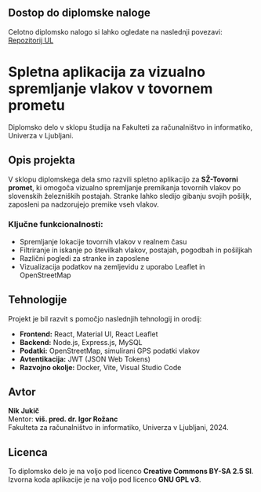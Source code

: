 ## Dostop do diplomske naloge

Celotno diplomsko nalogo si lahko ogledate na naslednji povezavi:  [Repozitorij UL](https://repozitorij.uni-lj.si/IzpisGradiva.php?lang=slv&id=161311)

# Spletna aplikacija za vizualno spremljanje vlakov v tovornem prometu

Diplomsko delo v sklopu študija na Fakulteti za računalništvo in informatiko, Univerza v Ljubljani.

## Opis projekta

V sklopu diplomskega dela smo razvili spletno aplikacijo za **SŽ-Tovorni promet**, ki omogoča vizualno spremljanje premikanja tovornih vlakov po slovenskih železniških postajah. Stranke lahko sledijo gibanju svojih pošiljk, zaposleni pa nadzorujejo premike vseh vlakov.

### Ključne funkcionalnosti:
- Spremljanje lokacije tovornih vlakov v realnem času
- Filtriranje in iskanje po številkah vlakov, postajah, pogodbah in pošiljkah
- Različni pogledi za stranke in zaposlene
- Vizualizacija podatkov na zemljevidu z uporabo Leaflet in OpenStreetMap

## Tehnologije

Projekt je bil razvit s pomočjo naslednjih tehnologij in orodij:

- **Frontend:** React, Material UI, React Leaflet
- **Backend:** Node.js, Express.js, MySQL
- **Podatki:** OpenStreetMap, simulirani GPS podatki vlakov
- **Avtentikacija:** JWT (JSON Web Tokens)
- **Razvojno okolje:** Docker, Vite, Visual Studio Code

## Avtor

**Nik Jukič**  
Mentor: **viš. pred. dr. Igor Rožanc**  
Fakulteta za računalništvo in informatiko, Univerza v Ljubljani, 2024.

## Licenca

To diplomsko delo je na voljo pod licenco **Creative Commons BY-SA 2.5 SI**.  
Izvorna koda aplikacije je na voljo pod licenco **GNU GPL v3**.
